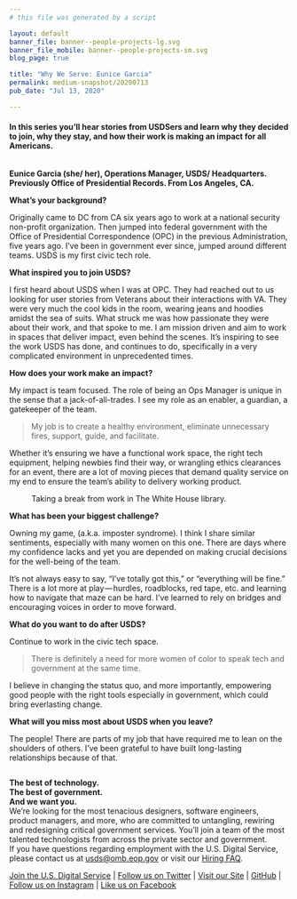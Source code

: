 ```yaml
---
# this file was generated by a script

layout: default
banner_file: banner--people-projects-lg.svg
banner_file_mobile: banner--people-projects-sm.svg
blog_page: true

title: "Why We Serve: Eunice Garcia"
permalink: medium-snapshot/20200713
pub_date: "Jul 13, 2020"

---
```

<h4>In this series you’ll hear stories from USDSers and learn why they decided to join, why they stay, and how their work is making an impact for all Americans.</h4><figure><img alt="" src="https://cdn-images-1.medium.com/max/1024/1*Qbwz6VY-LThgTyL7d7T_8w.jpeg" /></figure><p><strong>Eunice Garcia (she/ her), Operations Manager, USDS/ Headquarters. Previously Office of Presidential Records. From Los Angeles, CA.</strong></p><p><strong>What’s your background?</strong></p><p>Originally came to DC from CA six years ago to work at a national security non-profit organization. Then jumped into federal government with the Office of Presidential Correspondence (OPC) in the previous Administration, five years ago. I’ve been in government ever since, jumped around different teams. USDS is my first civic tech role.</p><p><strong>What inspired you to join USDS?</strong></p><p>I first heard about USDS when I was at OPC. They had reached out to us looking for user stories from Veterans about their interactions with VA. They were very much the cool kids in the room, wearing jeans and hoodies amidst the sea of suits. What struck me was how passionate they were about their work, and that spoke to me. I am mission driven and aim to work in spaces that deliver impact, even behind the scenes. It’s inspiring to see the work USDS has done, and continues to do, specifically in a very complicated environment in unprecedented times.</p><p><strong>How does your work make an impact?</strong></p><p>My impact is team focused. The role of being an Ops Manager is unique in the sense that a jack-of-all-trades. I see my role as an enabler, a guardian, a gatekeeper of the team.</p><blockquote>My job is to create a healthy environment, eliminate unnecessary fires, support, guide, and facilitate.</blockquote><p>Whether it’s ensuring we have a functional work space, the right tech equipment, helping newbies find their way, or wrangling ethics clearances for an event, there are a lot of moving pieces that demand quality service on my end to ensure the team’s ability to delivery working product.</p><figure><img alt="" src="https://cdn-images-1.medium.com/max/1024/1*SWqU9RAj6bIu34kI9iH9gQ.jpeg" /><figcaption>Taking a break from work in The White House library.</figcaption></figure><p><strong>What has been your biggest challenge?</strong></p><p>Owning my game, (a.k.a. imposter syndrome). I think I share similar sentiments, especially with many women on this one. There are days where my confidence lacks and yet you are depended on making crucial decisions for the well-being of the team.</p><p>It’s not always easy to say, “I’ve totally got this,” or “everything will be fine.” There is a lot more at play — hurdles, roadblocks, red tape, etc. and learning how to navigate that maze can be hard. I’ve learned to rely on bridges and encouraging voices in order to move forward.</p><p><strong>What do you want to do after USDS?</strong></p><p>Continue to work in the civic tech space.</p><blockquote>There is definitely a need for more women of color to speak tech and government at the same time.</blockquote><p>I believe in changing the status quo, and more importantly, empowering good people with the right tools especially in government, which could bring everlasting change.</p><p><strong>What will you miss most about USDS when you leave?</strong></p><p>The people! There are parts of my job that have required me to lean on the shoulders of others. I’ve been grateful to have built long-lasting relationships because of that.</p><figure><img alt="" src="https://cdn-images-1.medium.com/max/304/0*i9TPz7riGLKwIW1O.jpeg" /></figure><p><strong>The best of technology.<br>The best of government.<br>And we want you.</strong><br>We’re looking for the most tenacious designers, software engineers, product managers, and more, who are committed to untangling, rewiring and redesigning critical government services. You’ll join a team of the most talented technologists from across the private sector and government.<br>If you have questions regarding employment with the U.S. Digital Service, please contact us at <a href="mailto:usds@omb.eop.gov">usds@omb.eop.gov</a> or visit our <a href="https://www.usds.gov/faq">Hiring FAQ</a>.</p><p><a href="https://usds.gov/apply">Join the U.S. Digital Service</a> | <a href="https://twitter.com/usds">Follow us on Twitter</a> | <a href="https://usds.gov/">Visit our Site</a> | <a href="https://github.com/usds">GitHub</a> | <a href="https://www.instagram.com/usdigitalservice/">Follow us on Instagram</a> | <a href="https://www.facebook.com/unitedstatesdigitalservice/">Like us on Facebook</a></p><figure><img alt="" src="https://cdn-images-1.medium.com/max/1024/0*kefNsebyjyLXPkS8.jpeg" /></figure><img src="https://medium.com/_/stat?event=post.clientViewed&referrerSource=full_rss&postId=e5b9f1bfce0e" width="1" height="1">